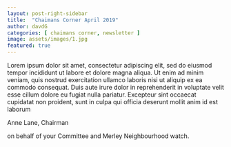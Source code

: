 ```yaml
---
layout: post-right-sidebar
title:  "Chaimans Corner April 2019"
author: davdG
categories: [ chaimans corner, newsletter ]
image: assets/images/1.jpg
featured: true
---
```

Lorem ipsum dolor sit amet, consectetur adipiscing elit, sed do eiusmod tempor incididunt ut labore et dolore magna aliqua. Ut enim ad minim veniam, quis nostrud exercitation ullamco laboris nisi ut aliquip ex ea commodo consequat. Duis aute irure dolor in reprehenderit in voluptate velit esse cillum dolore eu fugiat nulla pariatur. Excepteur sint occaecat cupidatat non proident, sunt in culpa qui officia deserunt mollit anim id est laborum

Anne Lane, Chairman

on behalf of your Committee and Merley Neighbourhood watch.

